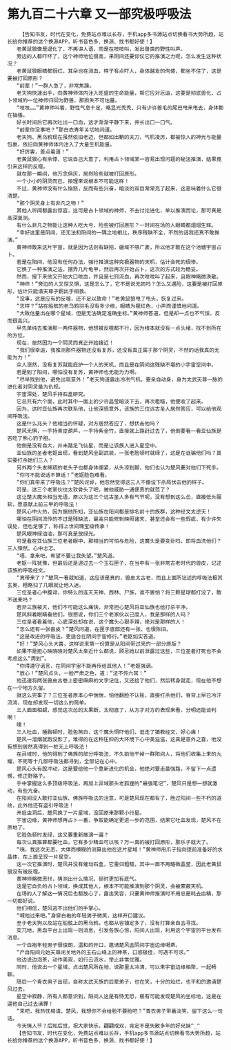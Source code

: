 # 第九百二十六章 又一部究极呼吸法
        【告知书友，时代在变化，免费站点难以长存，手机app多书源站点切换看书大势所趋，站长给你推荐的这个换源APP，听书音色多、换源、找书都好使！】
       老黄鼠狼像是退化了，不再讲人语，而是在吱吱叫，发出兽类的野性叫声。
       旁边的人都吓坏了，这个神师地位很高，来阴间还要仰仗它的推演之力呢，怎么发生这种状况？
       老黄鼠狼眼睛都很红，耳朵也在淌血，样子有点吓人，身体越发的佝偻，都坐不住了，这是要被打回原形？
       “前辈！”一群人急了，非常焦躁。
       老天狗快速出手，向黄神师体内注入旺盛的生命能量，帮它应对厄运，这要是彻底兽化，占卜领域的一位神师归回为野兽，那损失不可估量。
       “吱吱……”黄神师叫着，野性气息十足，略显光秃秃、只有少许兽毛的尾巴甩来甩去，身体都在抽搐。
       好长时间后它再次吐出一口血，这才渐渐平静下来，并长出口一口气。
       “前辈你没事吧？”那白衣青年关切地问道。
       老天狗、黑乌鸦现在虽然依旧老迈，但都如出鞘的天刀，气机凌厉，都被惊人的神光与能量包裹，依旧向黄神师体内注入了大量生机能量。
       “好厉害，差点着道！”
       老黄鼠狼心有余悸，它说自己大意了，利用占卜领域某一容易出现问题的秘法推演，结果竟引来这样的反噬。
       就在那一瞬间，他万念俱灰，居然险些就被打回原形。
       一个小小的阴灵而已，按理来说根本不可能这样！
       不过，黄神师没有什么恼怒，反而有些兴奋，暗淡的双目渐渐亮了起来，这意味着什么它很清楚。
       “那个阴灵身上有非凡之物！”
       其他人听闻都露出惊容，这可是占卜领域的神师，不去讨论进化，单以推演而论，那可真是高深莫测。
       有什么非凡之物能让这种人吃大亏，险些被打回原形？一时间在场的人眼睛都熠熠生辉。
       “幸好这里是阴间，还无法和阳间的一隅之地相比，秩序残缺不全，不然的话我还真不敢推演。”
       黄神师敢来这片宇宙，就是因为法则有缺陷，疆域不够广袤，所以他才敢在这个池塘宇宙占卜。
       若是在阳间，他没有任何办法，强行推演这种究极器物的天机，估计会死的很惨。
       它换了一种推演之法，摆弄几片龟甲，然后再次开始占卜，这次的方式较为稳妥。
       然而，接下来他又开始大口咳血，并且是七窍流血，再次吱吱叫了起来，且眼神略微涣散。
       “神师！”旁边的人又惊又惧，这是怎么了，它不是说无妨吗？怎么又遇险，这要是被打回原形，估计只能请天尊子嗣出手相救。
       “没事，这是应有的反噬，还不足以致命！”老黄鼠狼甩了甩头，恢复过来。
       “怎样？”站在船舷的老乌鸦羽毛没有多少根，眼睛为猩红色，小声而谨慎地问道。
       “大致估量出在哪个星域，但是无法确定准确坐标。”黄神师答道，但是却一点也不气馁，反而很高兴。
       早先单纯去推演那一两件器物，他想被反噬都不行，因为根本就没有一点头绪，找不到所在的方位。
       现在，居然因为一个阴灵而真正开始接近！
       “我们很幸运，我推测那件器物还没有复苏，还没有真正属于那个阴灵，不然的话我真的无能为力！”
       众人凛然，没有复苏就能庇护一个人的天机，而且是在阴间这残缺不堪的小宇宙空间中。
       若是到了阳间，哪怕没有复苏，黄神师也无能为力啊。
       “尽早找到他，避免出现意外！”老天狗道露出冷冽气机，要亲自动身，身为太武天尊一脉的进化者对阴灵最为仇视。
       宇宙深处，楚风手持石盒研究。
       它总共有六个面，此时其中一面上的少许晶莹暗淡下去，再次粗糙，他便收了起来。
       因为，这时亚仙族再次联系他，让他深感意外，该族的三位远古圣人居然答应，可以给他观阅呼吸法。
       这是什么兆头？他相当的怀疑，对方居然答应了，想伏击他吗？
       楚风无惧，一手持青皮葫芦，一手持紫金竹，直接就上路赶过去了，他倒要看一看亚仙族是否吃了熊心豹子胆。
       他倒是没有自大，并未踏足飞仙星，而是让该族人进入星空中。
       亚仙族的圣者老妪出现，看到楚风全副武装，一张老脸顿时就绿了，这是在诓骗他们吗？其实要打杀她们三人？
       另外两个头发稀疏的老头子也都身体绷紧，从头凉到脚，他们也认为楚风要对他们下死手。
       “你可不能说话不算话！”老妪脸色难看。
       “你们真带来了呼吸法？”楚风诧异，他忽然觉得这三人不像设下杀局伏击他的样子。
       可是，这三个老家伙也太软骨头了吧，被他威胁一通便真的就范了？
       这让楚大魔头相当无语，原以为这三个远古圣人多有气节呢，没有想到这么怂，直接低头服软，愿意献上前三甲的呼吸法！
       楚风心中火热，因为据他所知，亚仙族在阳间都是排名前十的族群，这种经文太逆天！
       哪怕在阴间流传的不过是残缺法，最高只能修到映照诸天，甚至还会有一些瑕疵，有少许失误处，但也足够了，称得上世间瑰宝级传承！
       楚风眼神绿油油，那可真是放绿光。
       可是看在亚仙族三位老者眼中，那相当的可怕与危险，这魔头是要变卦吗，即将血洗他们？三人悚然，心中忐忑。
       “唔，拿来吧，希望不要让我失望。”楚风道。
       老妪一阵犹豫，但最后还是递过去一个玉石匣子，在当中有一张非常古老时代的兽皮，记述该族的呼吸经文。
       “真带来了？”楚风一看就知道，这应该是真的，兽皮太古老，而且上面所记述的呼吸法极其玄奥，粗略扫了几眼就让他入迷。
       三位圣者心中腹诽，你特么的连灭天神、西林、尸族，谁不害怕？将三颗星球都打没了，敢不送来吗？
       若非三族被灭，他们不可能这么痛快，非常担心楚风将亚仙族也给打杀干净。
       楚风斜着眼睛看他们，很想说，你们三个老家伙以己度人，我是那样的人吗？
       三位圣者看着他，心底深处却在说，这个魔头心狠手辣，绝对是那样的人！
       “怎么还有一张兽皮？”楚风问道，在匣子底部还有一张，也很陈旧。
       “这是改进的呼吸法，更适合在阴间宇宙修行。”老妪如实答道。
       “好！”楚风心头大喜，这样说来第一份算是从阳间带过来的一部分原版？
       如果不是担心映晓晓对楚风太亲近什么都说，顾忌她以前泄露过这些，三位圣者打死也不会考虑这么“周到”。
       “你得遵守诺言，在阴间宇宙不能再传给其他人！”老妪强调。
       “放心！”楚风点头，一脸严肃之色，道：“法不传六耳！”
       他迅速将两张兽皮古卷上密密麻麻的文字记住，又还给了他们，然后转身就走，现在他不想在一个地方久留。
       就这么完事了？三位圣者原本心中惴惴，怕他翻脸不认账，直接打杀他们，脊背上早已冷汗流淌，现在却发现一切这么的简单。
       三人面面相觑，感觉这次怂的太果断，太彻底了，从方才对方的表现来看，分明还能谈判啊！
       噗！
       三人吐血，捶胸顿时，脸色煞白，这个魔头恫吓他们，诓走了镇教经文，好心痛！
       楚风一溜烟就跑没影了，难得的在这种压抑的大环境下心中美滋滋，这真是意外之喜，他没有想到居然真得到一桩无上呼吸法！
       在异域时，他的得到了佛族的部分呼吸法，不久前他干掉一群阳间人，将他们收集上来的九耀、不死等十几部呼吸法都寻到，全部记在心中。
       楚风心头有股冲动，这是要给他一个重新进化的机会，他绝对要走最强路，不留下一点遗憾，修正野路子。
       手中掌握这么多顶级呼吸法，再加上异域那头老狐狸的“最强笔记”，楚风只是想一想就激动，有些亢奋。
       在阳间没人敢打亚仙族、佛族呼吸法的注意，可是楚风现在都有了，胜过阳间一些不朽的道统，此外他还有盗引呼吸法！
       开启虫洞后，楚风换了一片星域，没回原来那颗小行星。
       宇宙边缘，黄神师想再占卜一番，争取能确定更进一步的范围，结果它吐血发现，楚风不在原地了。
       它脸色顿时发绿，这又要重新推演一遍？
       每次认真推算都要吐血，它有多少精血可以咳？万一真的被打回原形，那乐子就大了。
       “咦，我这次无恙，大体而模糊的测算出他在这片星域！”黄神师用爪子指向提前准备好的水晶体，在上面呈现一片星空。
       这一次它推演时，楚风并没有催动石盒，它重归粗糙，其中一面不再略微晶莹，因此老黄鼠狼没有被反噬。
       黄神师略微思忖，猜测出什么情况，顿时更加有底气。
       这是它自负的占卜领域，换成其他人，根本不可能推演到那个阴灵，会被蒙蔽天机。
       在场的人了解这一情况后也都放心了，露出笑容，只要黄神师推演时不用总是耗去血精，那一切都好说。
       他们相信，楚风逃不出他们的手掌心。
       “喊他过来吧。”身穿白袍的年轻男子微笑，这样开口建议。
       至于老天狗以及站在船舷上的黑乌鸦，也都从容镇定多了，没有打算亲自去寻找。
       突兀地，黑血平台上出现一则消息，引发各族心惊，阳间人出现，利用这个宇宙的平台发布消息。
       一个白袍年轻男子很俊朗，温和的开口，邀请楚风去阴间宇宙边缘喝茶。
       “产自阳间元始天尊闭关地外的玉石山峰上的神茶，口感极佳，可遇不可求。”
       他边说边泡茶，动作美观，如行云流水，举止非常优雅。
       同时，他说出一个星域，点出楚风所在地，说那里太冷清，可以来宇宙边缘相聚，一起畅聊。
       随后一个青衣男子出现，自称太武天族的后辈弟子，也在笑，十分的灿烂，也平和的邀请楚风过去。
       星空中寂静，所有人都意识到，阳间人这是有恃无恐，极有可能发现楚风的坐标地，这是在逼他自己过去请罪！
       “来吧，我热忱相请，楚风，我想你不会给脸不要脸吧？”青衣男子带着淡笑，留下这么一句话。
       今天情人节？后知后觉，祝大家快乐，翩翩成双，肯定不是失散多年的好兄妹^_^
       【告知书友，时代在变化，免费站点难以长存，手机app多书源站点切换看书大势所趋，站长给你推荐的这个换源APP，听书音色多、换源、找书都好使！】